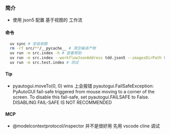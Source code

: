 ### 简介

- 使用 json5 配置 基于视图的 工作流

#### 命令

```sh
  uv sync # 安装依赖
  rm -rf src/**/__pycache__ # 清空编译产物
  uv run -m src.index -h # 查看帮助
  uv run -m src.index --workflowJsonAddress tdd.json5 --imagesDirPath $PWD/src/common/images/tdd --isDebug # vscode 示例
  uv run -m src.test.index # 测试
```

#### Tip

- pyautogui.moveTo(0, 0) wins 上会报错 pyautogui.FailSafeException: PyAutoGUI fail-safe triggered from mouse moving to a corner of the screen. To disable this fail-safe, set pyautogui.FAILSAFE to False. DISABLING FAIL-SAFE IS NOT RECOMMENDED

#### MCP

- @modelcontextprotocol/inspector 并不是很好用 先用 vscode cline 调试
